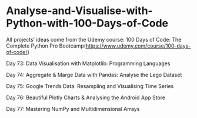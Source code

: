 # Analyse-and-Visualise-with-Python-with-100-Days-of-Code

All projects’ ideas come from the Udemy course: 100 Days of Code: The Complete Python Pro Bootcamp(https://www.udemy.com/course/100-days-of-code/)

Day 73: Data Visualisation with Matplotlib: Programming Languages

Day 74: Aggregate & Marge Data with Pandas: Analyse the Lego Dataset

Day 75: Google Trends Data: Resampling and Visualising Time Series

Day 76: Beautiful Plotly Charts & Analysing the Android App Store

Day 77: Mastering NumPy and Multidimensional Arrays

